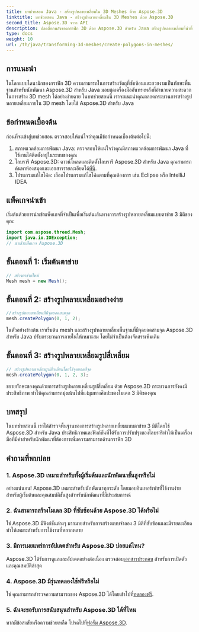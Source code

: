 ```yaml
---
title: บทช่วยสอน Java - สร้างรูปหลายเหลี่ยมใน 3D Meshes ด้วย Aspose.3D
linktitle: บทช่วยสอน Java - สร้างรูปหลายเหลี่ยมใน 3D Meshes ด้วย Aspose.3D
second_title: Aspose.3D จาวา API
description: ปลดล็อกพลังของกราฟิก 3D ด้วย Aspose.3D สำหรับ Java สร้างรูปหลายเหลี่ยมที่น่าทึ่งได้อย่างง่ายดาย ดาวน์โหลดตอนนี้เพื่อประสบการณ์การพัฒนาที่ราบรื่น
type: docs
weight: 10
url: /th/java/transforming-3d-meshes/create-polygons-in-meshes/
---
```

## การแนะนำ
ในโลกแบบไดนามิกของกราฟิก 3D ความสามารถในการสร้างวัตถุที่ซับซ้อนและสวยงามเป็นทักษะพื้นฐานสำหรับนักพัฒนา Aspose.3D สำหรับ Java มอบชุดเครื่องมืออันทรงพลังที่อำนวยความสะดวกในการสร้าง 3D mesh ได้อย่างง่ายดาย ในบทช่วยสอนนี้ เราจะแนะนำคุณตลอดกระบวนการสร้างรูปหลายเหลี่ยมภายใน 3D mesh โดยใช้ Aspose.3D สำหรับ Java
## ข้อกำหนดเบื้องต้น
ก่อนที่จะเข้าสู่บทช่วยสอน ตรวจสอบให้แน่ใจว่าคุณมีข้อกำหนดเบื้องต้นต่อไปนี้:
1. สภาพแวดล้อมการพัฒนา Java: ตรวจสอบให้แน่ใจว่าคุณมีสภาพแวดล้อมการพัฒนา Java ที่ใช้งานได้ติดตั้งอยู่ในระบบของคุณ
2.  ไลบรารี Aspose.3D: ดาวน์โหลดและติดตั้งไลบรารี Aspose.3D สำหรับ Java คุณสามารถค้นหาห้องสมุดและเอกสารรายละเอียดได้[ที่นี่](https://reference.aspose.com/3d/java/).
3. โปรแกรมแก้ไขโค้ด: เลือกโปรแกรมแก้ไขโค้ดตามที่คุณต้องการ เช่น Eclipse หรือ IntelliJ IDEA
## แพ็คเกจนำเข้า
เริ่มต้นด้วยการนำเข้าแพ็คเกจที่จำเป็นเพื่อเริ่มต้นเส้นทางการสร้างรูปหลายเหลี่ยมแบบตาข่าย 3 มิติของคุณ:
```java
import com.aspose.threed.Mesh;
import java.io.IOException;
// นำเข้าแพ็คเกจ Aspose.3D
```
## ขั้นตอนที่ 1: เริ่มต้นตาข่าย
```java
// สร้างตาข่ายใหม่
Mesh mesh = new Mesh();
```
## ขั้นตอนที่ 2: สร้างรูปหลายเหลี่ยมอย่างง่าย
```java
//สร้างรูปหลายเหลี่ยมที่มีจุดยอดสามจุด
mesh.createPolygon(0, 1, 2);
```
ในตัวอย่างข้างต้น เราเริ่มต้น mesh และสร้างรูปหลายเหลี่ยมพื้นฐานที่มีจุดยอดสามจุด Aspose.3D สำหรับ Java ปรับกระบวนการภายในให้เหมาะสม โดยไม่จำเป็นต้องจัดสรรเพิ่มเติม
## ขั้นตอนที่ 3: สร้างรูปหลายเหลี่ยมรูปสี่เหลี่ยม
```java
// สร้างรูปหลายเหลี่ยมรูปสี่เหลี่ยมโดยใช้จุดยอดสี่จุด
mesh.createPolygon(0, 1, 2, 3);
```
ขยายทักษะของคุณด้วยการสร้างรูปหลายเหลี่ยมรูปสี่เหลี่ยม ด้วย Aspose.3D กระบวนการยังคงมีประสิทธิภาพ ทำให้คุณสามารถมุ่งเน้นไปที่แง่มุมทางศิลปะของโมเดล 3 มิติของคุณ
## บทสรุป
ในบทช่วยสอนนี้ เราได้สำรวจพื้นฐานของการสร้างรูปหลายเหลี่ยมแบบตาข่าย 3 มิติโดยใช้ Aspose.3D สำหรับ Java ประสิทธิภาพและฟังก์ชันที่ได้รับการปรับปรุงของไลบรารีทำให้เป็นเครื่องมือที่มีค่าสำหรับนักพัฒนาที่ต้องการเพิ่มความสามารถด้านกราฟิก 3D
## คำถามที่พบบ่อย
### 1. Aspose.3D เหมาะสำหรับทั้งผู้เริ่มต้นและนักพัฒนาขั้นสูงหรือไม่
อย่างแน่นอน! Aspose.3D เหมาะสำหรับนักพัฒนาทุกระดับ โดยมอบอินเทอร์เฟซที่ใช้งานง่ายสำหรับผู้เริ่มต้นและคุณสมบัติขั้นสูงสำหรับนักพัฒนาที่มีประสบการณ์
### 2. ฉันสามารถสร้างโมเดล 3D ที่ซับซ้อนด้วย Aspose.3D ได้หรือไม่
ใช่ Aspose.3D มีฟังก์ชันต่างๆ มากมายสำหรับการสร้างแบบจำลอง 3 มิติที่ซับซ้อนและมีรายละเอียด ทำให้เหมาะสำหรับการใช้งานที่หลากหลาย
### 3. มีการเผยแพร่การอัปเดตสำหรับ Aspose.3D บ่อยแค่ไหน?
 Aspose.3D ได้รับการดูแลและอัปเดตอย่างต่อเนื่อง ตรวจสอบ[เอกสารประกอบ](https://reference.aspose.com/3d/java/) สำหรับการเปิดตัวและคุณสมบัติล่าสุด
### 4. Aspose.3D มีรุ่นทดลองใช้ฟรีหรือไม่
 ใช่ คุณสามารถสำรวจความสามารถของ Aspose.3D ได้โดยเข้าไปที่[ทดลองฟรี](https://releases.aspose.com/).
### 5. ฉันจะขอรับการสนับสนุนสำหรับ Aspose.3D ได้ที่ไหน
 หากมีข้อสงสัยหรือความช่วยเหลือ โปรดไปที่[ฟอรั่ม Aspose.3D](https://forum.aspose.com/c/3d/18).